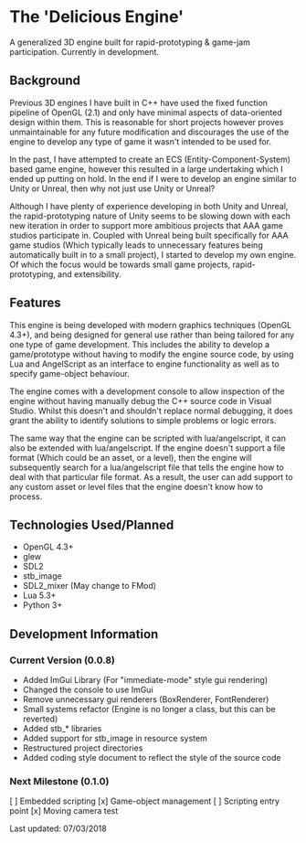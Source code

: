 # The 'Delicious Engine'
A generalized 3D engine built for rapid-prototyping & game-jam participation. Currently in development.

## Background
Previous 3D engines I have built in C++ have used the fixed function pipeline of OpenGL (2.1) and only have minimal aspects of data-oriented design within them. This is reasonable for short projects however proves unmaintainable for any future modification and discourages the use of the engine to develop any type of game it wasn't intended to be used for.

In the past, I have attempted to create an ECS (Entity-Component-System) based game engine, however this resulted in a large undertaking which I ended up putting on hold. In the end if I were to develop an engine similar to Unity or Unreal, then why not just use Unity or Unreal?

Although I have plenty of experience developing in both Unity and Unreal, the rapid-prototyping nature of Unity seems to be slowing down with each new iteration in order to support more ambitious projects that AAA game studios participate in. Coupled with Unreal being built specifically for AAA game studios (Which typically leads to unnecessary features being automatically built in to a small project), I started to develop my own engine. Of which the focus would be towards small game projects, rapid-prototyping, and extensibility.

## Features
This engine is being developed with modern graphics techniques (OpenGL 4.3+), and being designed for general use rather than being tailored for any one type of game development. This includes the ability to develop a game/prototype without having to modify the engine source code, by using Lua and AngelScript as an interface to engine functionality as well as to specify game-object behaviour.

The engine comes with a development console to allow inspection of the engine without having manually debug the C++ source code in Visual Studio. Whilst this doesn't and shouldn't replace normal debugging, it does grant the ability to identify solutions to simple problems or logic errors.

The same way that the engine can be scripted with lua/angelscript, it can also be extended with lua/angelscript. If the engine doesn't support a file format (Which could be an asset, or a level), then the engine will subsequently search for a lua/angelscript file that tells the engine how to deal with that particular file format. As a result, the user can add support to any custom asset or level files that the engine doesn't know how to process.

## Technologies Used/Planned
- OpenGL 4.3+
- glew
- SDL2
- stb_image
- SDL2_mixer (May change to FMod)
- Lua 5.3+
- Python 3+

## Development Information

### Current Version (0.0.8)
- Added ImGui Library (For "immediate-mode" style gui rendering)
- Changed the console to use ImGui
- Remove unnecessary gui renderers (BoxRenderer, FontRenderer)
- Small systems refactor (Engine is no longer a class, but this can be reverted)
- Added stb_* libraries
- Added support for stb_image in resource system
- Restructured project directories
- Added coding style document to reflect the style of the source code

### Next Milestone (0.1.0)
[ ] Embedded scripting
[x] Game-object management
[ ] Scripting entry point
[x] Moving camera test

Last updated: 07/03/2018
